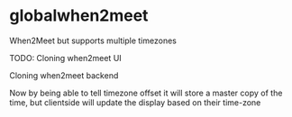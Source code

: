 # globalwhen2meet

When2Meet but supports multiple timezones

TODO:
Cloning when2meet UI

Cloning when2meet backend

Now by being able to tell timezone offset it will store a master copy of the time,
but clientside will update the display based on their time-zone

